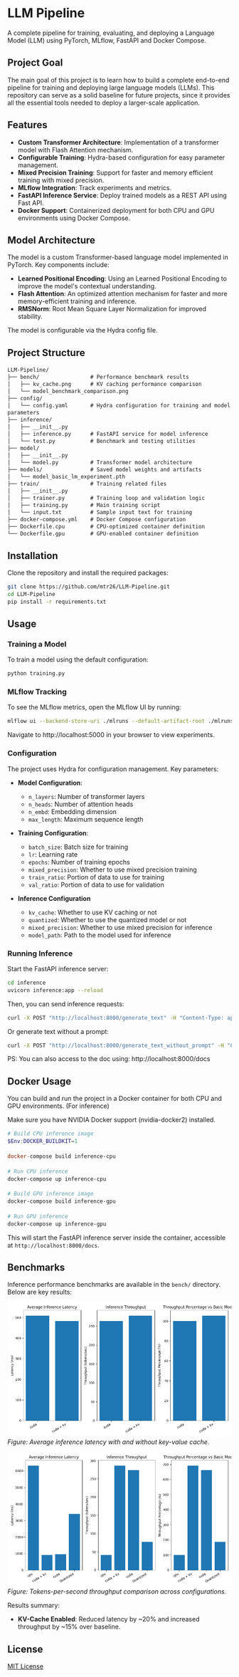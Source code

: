 # LLM Pipeline

A complete pipeline for training, evaluating, and deploying a Language Model (LLM) using PyTorch, MLflow, FastAPI and Docker Compose. 

## Project Goal
The main goal of this project is to learn how to build a complete end-to-end pipeline for training and deploying large language models (LLMs). This repository can serve as a solid baseline for future projects, since it provides all the essential tools needed to deploy a larger-scale application.




## Features

- **Custom Transformer Architecture**: Implementation of a transformer model with Flash Attention mechanism.
- **Configurable Training**: Hydra-based configuration for easy parameter management.
- **Mixed Precision Training**: Support for faster and memory efficient training with mixed precision.
- **MLflow Integration**: Track experiments and metrics.
- **FastAPI Inference Service**: Deploy trained models as a REST API using Fast API.
- **Docker Support**: Containerized deployment for both CPU and GPU environments using Docker Compose.

## Model Architecture

The model is a custom Transformer-based language model implemented in PyTorch. Key components include:

- **Learned Positional Encoding**: Using an Learned Positional Encoding to improve the model's contextual understanding.
- **Flash Attention**: An optimized attention mechanism for faster and more memory-efficient training and inference.
- **RMSNorm**: Root Mean Square Layer Normalization for improved stability.

The model is configurable via the Hydra config file.

## Project Structure

```
LLM-Pipeline/
├── bench/                # Performance benchmark results
│   ├── kv_cache.png      # KV caching performance comparison
│   └── model_benchmark_comparison.png
├── config/
│   └── config.yaml       # Hydra configuration for training and model parameters
├── inference/
│   ├── __init__.py      
│   ├── inference.py      # FastAPI service for model inference
│   └── test.py           # Benchmark and testing utilities
├── model/
│   ├── __init__.py
│   └── model.py          # Transformer model architecture
├── models/               # Saved model weights and artifacts
│   └── model_basic_lm_experiment.pth
├── train/                # Training related files
│   ├── __init__.py
│   ├── trainer.py        # Training loop and validation logic
│   ├── training.py       # Main training script
│   └── input.txt         # Sample input text for training
├── docker-compose.yml    # Docker Compose configuration
├── Dockerfile.cpu        # CPU-optimized container definition
└── Dockerfile.gpu        # GPU-enabled container definition
```

## Installation

Clone the repository and install the required packages:

```bash
git clone https://github.com/mtr26/LLM-Pipeline.git
cd LLM-Pipeline
pip install -r requirements.txt
```

## Usage

### Training a Model

To train a model using the default configuration:

```bash
python training.py
```

### MLflow Tracking

To see the MLflow metrics, open the MLflow UI by running:

```bash
mlflow ui --backend-store-uri ./mlruns --default-artifact-root ./mlruns
```

Navigate to http://localhost:5000 in your browser to view experiments.

### Configuration

The project uses Hydra for configuration management. Key parameters:

- **Model Configuration**:
  - `n_layers`: Number of transformer layers
  - `n_heads`: Number of attention heads
  - `n_embd`: Embedding dimension
  - `max_length`: Maximum sequence length

- **Training Configuration**:
  - `batch_size`: Batch size for training
  - `lr`: Learning rate
  - `epochs`: Number of training epochs
  - `mixed_precision`: Whether to use mixed precision training
  - `train_ratio`: Portion of data to use for training
  - `val_ratio`: Portion of data to use for validation

- **Inference Configuration**
  - `kv_cache`: Whether to use KV caching or not
  - `quantized`: Whether to use the quantized model or not
  - `mixed_precision`: Whether to use mixed precision for inference
  - `model_path`: Path to the model used for inference

### Running Inference

Start the FastAPI inference server:

```bash
cd inference
uvicorn inference:app --reload
```

Then, you can send inference requests:

```bash
curl -X POST "http://localhost:8000/generate_text" -H "Content-Type: application/json" -d '{"prompt": "Once upon a time", "num_of_token_generated": 50}'
```

Or generate text without a prompt:

```bash
curl -X POST "http://localhost:8000/generate_text_without_prompt" -H "Content-Type: application/json" -d '{"num_of_token_generated": 100}'
```

PS: You can also access to the doc using: http://localhost:8000/docs

## Docker Usage

You can build and run the project in a Docker container for both CPU and GPU environments. (For inference)

Make sure you have NVIDIA Docker support (nvidia-docker2) installed.

```powershell
# Build CPU inference image
$Env:DOCKER_BUILDKIT=1

docker-compose build inference-cpu

# Run CPU inference
docker-compose up inference-cpu

# Build GPU inference image
docker-compose build inference-gpu

# Run GPU inference
docker-compose up inference-gpu
```

This will start the FastAPI inference server inside the container, accessible at `http://localhost:8000/docs`.

## Benchmarks

Inference performance benchmarks are available in the `bench/` directory. Below are key results:

![KV-Cache Latency Comparison](bench/kv_cache.png)
*Figure: Average inference latency with and without key-value cache.*

![Model Throughput Comparison](bench/model_benchmark_comparison.png)
*Figure: Tokens-per-second throughput comparison across configurations.*

Results summary:
- **KV-Cache Enabled**: Reduced latency by ~20% and increased throughput by ~15% over baseline.

## License

[MIT License](LICENSE)
